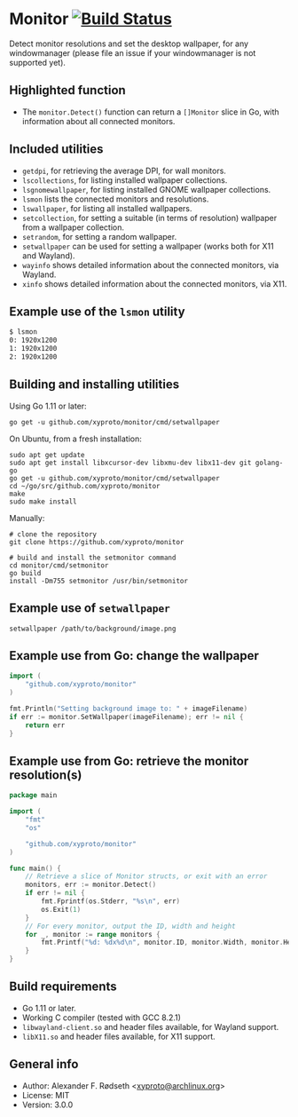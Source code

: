 # Monitor [![Build Status](https://travis-ci.org/xyproto/monitor.svg?branch=master)](https://travis-ci.org/xyproto/monitor)

Detect monitor resolutions and set the desktop wallpaper, for any windowmanager (please file an issue if your windowmanager is not supported yet).

## Highlighted function

* The `monitor.Detect()` function can return a `[]Monitor` slice in Go, with information about all connected monitors.

## Included utilities

  * `getdpi`, for retrieving the average DPI, for wall monitors.
  * `lscollections`, for listing installed wallpaper collections.
  * `lsgnomewallpaper`, for listing installed GNOME wallpaper collections.
  * `lsmon` lists the connected monitors and resolutions.
  * `lswallpaper`, for listing all installed wallpapers.
  * `setcollection`, for setting a suitable (in terms of resolution) wallpaper from a wallpaper collection.
  * `setrandom`, for setting a random wallpaper.
  * `setwallpaper` can be used for setting a wallpaper (works both for X11 and Wayland).
  * `wayinfo` shows detailed information about the connected monitors, via Wayland.
  * `xinfo` shows detailed information about the connected monitors, via X11.

## Example use of the `lsmon` utility

```sh
$ lsmon
0: 1920x1200
1: 1920x1200
2: 1920x1200
```

## Building and installing utilities

Using Go 1.11 or later:

    go get -u github.com/xyproto/monitor/cmd/setwallpaper

On Ubuntu, from a fresh installation:

    sudo apt get update
    sudo apt get install libxcursor-dev libxmu-dev libx11-dev git golang-go
    go get -u github.com/xyproto/monitor/cmd/setwallpaper
    cd ~/go/src/github.com/xyproto/monitor
    make
    sudo make install

Manually:

    # clone the repository
    git clone https://github.com/xyproto/monitor

    # build and install the setmonitor command
    cd monitor/cmd/setmonitor
    go build
	install -Dm755 setmonitor /usr/bin/setmonitor

## Example use of `setwallpaper`

    setwallpaper /path/to/background/image.png

## Example use from Go: change the wallpaper

```go
import (
	"github.com/xyproto/monitor"
)
```

```go
fmt.Println("Setting background image to: " + imageFilename)
if err := monitor.SetWallpaper(imageFilename); err != nil {
	return err
}
```

## Example use from Go: retrieve the monitor resolution(s)

~~~go
package main

import (
	"fmt"
	"os"

	"github.com/xyproto/monitor"
)

func main() {
	// Retrieve a slice of Monitor structs, or exit with an error
	monitors, err := monitor.Detect()
	if err != nil {
		fmt.Fprintf(os.Stderr, "%s\n", err)
		os.Exit(1)
	}
	// For every monitor, output the ID, width and height
	for _, monitor := range monitors {
		fmt.Printf("%d: %dx%d\n", monitor.ID, monitor.Width, monitor.Height)
	}
}
~~~

## Build requirements

* Go 1.11 or later.
* Working C compiler (tested with GCC 8.2.1)
* `libwayland-client.so` and header files available, for Wayland support.
* `libX11.so` and header files available, for X11 support.

## General info

* Author: Alexander F. Rødseth &lt;xyproto@archlinux.org&gt;
* License: MIT
* Version: 3.0.0
